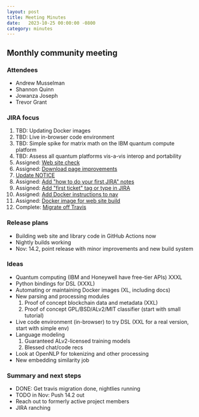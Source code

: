 ```yaml
---
layout: post
title: Meeting Minutes
date:   2023-10-25 00:00:00 -0800
category: minutes
---
```

## Monthly community meeting

### Attendees
* Andrew Musselman
* Shannon Quinn
* Jowanza Joseph
* Trevor Grant

### JIRA focus
1. TBD: Updating Docker images
1. TBD: Live in-browser code environment
1. TBD: Simple spike for matrix math on the IBM quantum compute platform
1. TBD: Assess all quantum platforms vis-a-vis interop and portability
1. Assigned: [Web site check](https://issues.apache.org/jira/browse/MAHOUT-2152)
1. Assigned: [Download page improvements](https://issues.apache.org/jira/browse/MAHOUT-2153)
1. [Update NOTICE](https://issues.apache.org/jira/browse/MAHOUT-2154)
1. Assigned: [Add "how to do your first JIRA" notes](https://issues.apache.org/jira/browse/MAHOUT-2156)
1. Assigned: [Add "first ticket" tag or type in JIRA](https://issues.apache.org/jira/browse/MAHOUT-2157)
1. Assigned: [Add Docker instructions to nav](https://issues.apache.org/jira/browse/MAHOUT-2159)
1. Assigned: [Docker image for web site build](https://issues.apache.org/jira/browse/MAHOUT-2165)
1. Complete: [Migrate off Travis](https://issues.apache.org/jira/browse/MAHOUT-2149)

### Release plans
* Building web site and library code in GitHub Actions now
* Nightly builds working
* Nov: 14.2, point release with minor improvements and new build system

### Ideas
* Quantum computing (IBM and Honeywell have free-tier APIs) XXXL
* Python bindings for DSL (XXXL)
* Automating or maintaining Docker images (XL, including docs)
* New parsing and processing modules
  1. Proof of concept blockchain data and metadata (XXL)
  1. Proof of concept GPL/BSD/ALv2/MIT classifier (start with small tutorial)
* Live code environment (in-browser) to try DSL (XXL for a real version, start with simple env)
* Language modeling
  1. Guaranteed ALv2-licensed training models
  1. Blessed chat/code recs
* Look at OpenNLP for tokenizing and other processing
* New embedding similarity job

### Summary and next steps
* DONE: Get travis migration done, nightlies running
* TODO in Nov: Push 14.2 out
* Reach out to formerly active project members
* JIRA ranching
